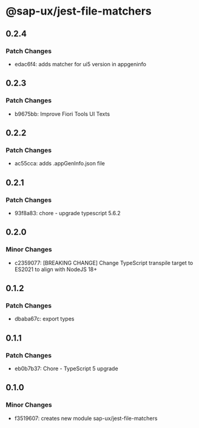 # @sap-ux/jest-file-matchers

## 0.2.4

### Patch Changes

-   edac6f4: adds matcher for ui5 version in appgeninfo

## 0.2.3

### Patch Changes

-   b9675bb: Improve Fiori Tools UI Texts

## 0.2.2

### Patch Changes

-   ac55cca: adds .appGenInfo.json file

## 0.2.1

### Patch Changes

-   93f8a83: chore - upgrade typescript 5.6.2

## 0.2.0

### Minor Changes

-   c2359077: [BREAKING CHANGE] Change TypeScript transpile target to ES2021 to align with NodeJS 18+

## 0.1.2

### Patch Changes

-   dbaba67c: export types

## 0.1.1

### Patch Changes

-   eb0b7b37: Chore - TypeScript 5 upgrade

## 0.1.0

### Minor Changes

-   f3519607: creates new module sap-ux/jest-file-matchers
